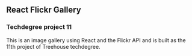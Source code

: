 ## React Flickr Gallery

### Techdegree project 11

This is an image gallery using React and the Flickr API and is built as the 11th project of Treehouse techdegree.
